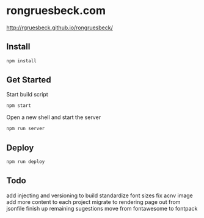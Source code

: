 # rongruesbeck.com
http://rgruesbeck.github.io/rongruesbeck/

## Install
```sh
npm install
```

## Get Started
Start build script
```sh
npm start
```
Open a new shell and start the server
```sh
npm run server
```

## Deploy
```sh
npm run deploy
```

## Todo
add injecting and versioning to build
standardize font sizes
fix acnv image
add more content to each project
migrate to rendering page out from jsonfile
finish up remaining sugestions
move from fontawesome to fontpack